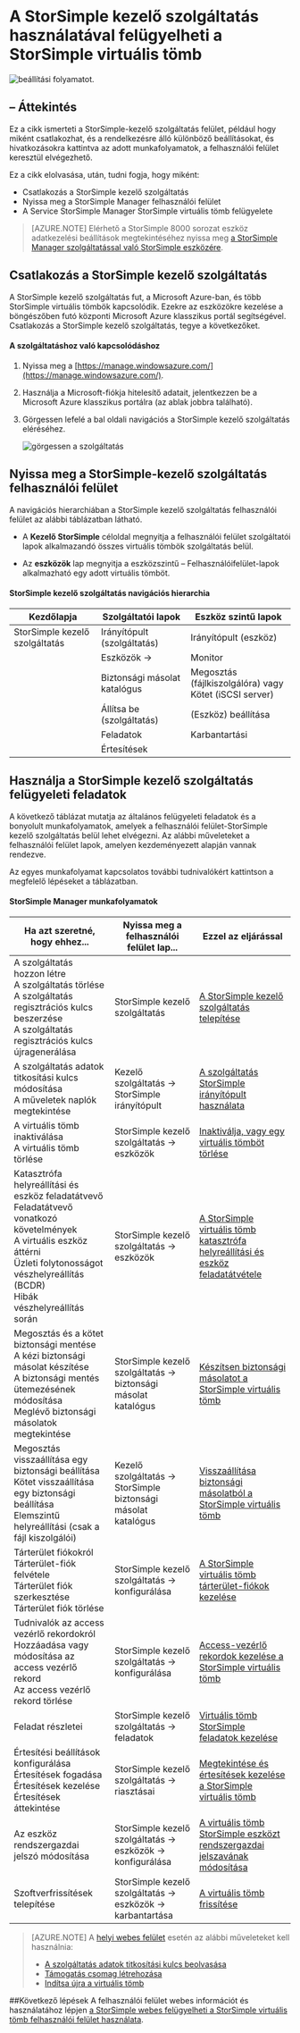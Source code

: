<properties 
   pageTitle="StorSimple Manager virtuális tömb felügyeleti |} Microsoft Azure"
   description="Megtudhatja, hogy miként kezelheti a StorSimple helyszíni virtuális tömb az Azure klasszikus portálon a StorSimple kezelő szolgáltatás használatával."
   services="storsimple"
   documentationCenter=""
   authors="alkohli"
   manager="carmonm"
   editor="" />
<tags 
   ms.service="storsimple"
   ms.devlang="na"
   ms.topic="article"
   ms.tgt_pltfrm="na"
   ms.workload="na"
   ms.date="10/11/2016"
   ms.author="alkohli" />

# <a name="use-the-storsimple-manager-service-to-administer-your-storsimple-virtual-array"></a>A StorSimple kezelő szolgáltatás használatával felügyelheti a StorSimple virtuális tömb

![beállítási folyamatot.](./media/storsimple-ova-manager-service-administration/manage4.png)

## <a name="overview"></a>– Áttekintés

Ez a cikk ismerteti a StorSimple-kezelő szolgáltatás felület, például hogy miként csatlakozhat, és a rendelkezésre álló különböző beállításokat, és hivatkozásokra kattintva az adott munkafolyamatok, a felhasználói felület keresztül elvégezhető. 

Ez a cikk elolvasása, után, tudni fogja, hogy miként:

- Csatlakozás a StorSimple kezelő szolgáltatás
- Nyissa meg a StorSimple Manager felhasználói felület
- A Service StorSimple Manager StorSimple virtuális tömb felügyelete

> [AZURE.NOTE] Elérhető a StorSimple 8000 sorozat eszköz adatkezelési beállítások megtekintéséhez nyissa meg [a StorSimple Manager szolgáltatással való StorSimple eszközére](storsimple-manager-service-administration.md).

## <a name="connect-to-the-storsimple-manager-service"></a>Csatlakozás a StorSimple kezelő szolgáltatás

A StorSimple kezelő szolgáltatás fut, a Microsoft Azure-ban, és több StorSimple virtuális tömbök kapcsolódik. Ezekre az eszközökre kezelése a böngészőben futó központi Microsoft Azure klasszikus portál segítségével. Csatlakozás a StorSimple kezelő szolgáltatás, tegye a következőket.

#### <a name="to-connect-to-the-service"></a>A szolgáltatáshoz való kapcsolódáshoz

1. Nyissa meg a [https://manage.windowsazure.com/](https://manage.windowsazure.com/).

2. Használja a Microsoft-fiókja hitelesítő adatait, jelentkezzen be a Microsoft Azure klasszikus portálra (az ablak jobbra található).

3. Görgessen lefelé a bal oldali navigációs a StorSimple kezelő szolgáltatás eléréséhez.

    ![görgessen a szolgáltatás](./media/storsimple-ova-manager-service-administration/admin-scroll.png)

## <a name="navigate-the-storsimple-manager-service-ui"></a>Nyissa meg a StorSimple-kezelő szolgáltatás felhasználói felület

A navigációs hierarchiában a StorSimple kezelő szolgáltatás felhasználói felület az alábbi táblázatban látható.

- A **Kezelő StorSimple** céloldal megnyitja a felhasználói felület szolgáltatói lapok alkalmazandó összes virtuális tömbök szolgáltatás belül.

- Az **eszközök** lap megnyitja a eszközszintű – Felhasználóifelület-lapok alkalmazható egy adott virtuális tömböt.

#### <a name="storsimple-manager-service-navigational-hierarchy"></a>StorSimple kezelő szolgáltatás navigációs hierarchia

|Kezdőlapja|Szolgáltatói lapok|Eszköz szintű lapok|
|---|---|---|
|StorSimple kezelő szolgáltatás|Irányítópult (szolgáltatás)|Irányítópult (eszköz)|
||Eszközök →|Monitor|
||Biztonsági másolat katalógus|Megosztás (fájlkiszolgálóra) vagy </br>Kötet (iSCSI server)|
||Állítsa be (szolgáltatás)|(Eszköz) beállítása|
||Feladatok|Karbantartási|
||Értesítések|

## <a name="use-the-storsimple-manager-service-to-perform-management-tasks"></a>Használja a StorSimple kezelő szolgáltatás felügyeleti feladatok

A következő táblázat mutatja az általános felügyeleti feladatok és a bonyolult munkafolyamatok, amelyek a felhasználói felület-StorSimple kezelő szolgáltatás belül lehet elvégezni. Az alábbi műveleteket a felhasználói felület lapok, amelyen kezdeményezett alapján vannak rendezve.

Az egyes munkafolyamat kapcsolatos további tudnivalókért kattintson a megfelelő lépéseket a táblázatban.

#### <a name="storsimple-manager-workflows"></a>StorSimple Manager munkafolyamatok

|Ha azt szeretné, hogy ehhez...|Nyissa meg a felhasználói felület lap...|Ezzel az eljárással|
|---|---|---|
|A szolgáltatás hozzon létre</br>A szolgáltatás törlése</br>A szolgáltatás regisztrációs kulcs beszerzése</br>A szolgáltatás regisztrációs kulcs újragenerálása|StorSimple kezelő szolgáltatás|[A StorSimple kezelő szolgáltatás telepítése](storsimple-ova-manage-service.md)|
|A szolgáltatás adatok titkosítási kulcs módosítása</br>A műveletek naplók megtekintése|Kezelő szolgáltatás → StorSimple irányítópult|[A szolgáltatás StorSimple irányítópult használata](storsimple-ova-service-dashboard.md)|
|A virtuális tömb inaktiválása</br>A virtuális tömb törlése|StorSimple kezelő szolgáltatás → eszközök|[Inaktiválja, vagy egy virtuális tömböt törlése](storsimple-ova-deactivate-and-delete-device.md)|
|Katasztrófa helyreállítási és eszköz feladatátvevő</br>Feladatátvevő vonatkozó követelmények</br>A virtuális eszköz áttérni</br>Üzleti folytonosságot vészhelyreállítás (BCDR)</br>Hibák vészhelyreállítás során|StorSimple kezelő szolgáltatás → eszközök|[A StorSimple virtuális tömb katasztrófa helyreállítási és eszköz feladatátvétele](storsimple-ova-failover-dr.md)|
|Megosztás és a kötet biztonsági mentése</br>A kézi biztonsági másolat készítése</br>A biztonsági mentés ütemezésének módosítása</br>Meglévő biztonsági másolatok megtekintése|StorSimple kezelő szolgáltatás → biztonsági másolat katalógus|[Készítsen biztonsági másolatot a StorSimple virtuális tömb](storsimple-ova-backup.md)|
|Megosztás visszaállítása egy biztonsági beállítása</br>Kötet visszaállítása egy biztonsági beállítása</br>Elemszintű helyreállítási (csak a fájl kiszolgálói)|Kezelő szolgáltatás → StorSimple biztonsági másolat katalógus|[Visszaállítása biztonsági másolatból a StorSimple virtuális tömb](storsimple-ova-restore.md)|
|Tárterület fiókokról</br>Tárterület-fiók felvétele</br>Tárterület fiók szerkesztése</br>Tárterület fiók törlése|StorSimple kezelő szolgáltatás → konfigurálása|[A StorSimple virtuális tömb tárterület-fiókok kezelése](storsimple-ova-manage-storage-accounts.md)|
|Tudnivalók az access vezérlő rekordokról</br>Hozzáadása vagy módosítása az access vezérlő rekord </br>Az access vezérlő rekord törlése|StorSimple kezelő szolgáltatás → konfigurálása|[Access-vezérlő rekordok kezelése a StorSimple virtuális tömb](storsimple-ova-manage-acrs.md)|
|Feladat részletei|StorSimple kezelő szolgáltatás → feladatok| [Virtuális tömb StorSimple feladatok kezelése](storsimple-ova-manage-jobs.md)|
|Értesítési beállítások konfigurálása</br>Értesítések fogadása</br>Értesítések kezelése</br>Értesítések áttekintése|StorSimple kezelő szolgáltatás → riasztásai|[Megtekintése és értesítések kezelése a StorSimple virtuális tömb](storsimple-ova-manage-alerts.md)|
|Az eszköz rendszergazdai jelszó módosítása|StorSimple kezelő szolgáltatás → eszközök → konfigurálása|[A virtuális tömb StorSimple eszközt rendszergazdai jelszavának módosítása](storsimple-ova-change-device-admin-password.md)|
|Szoftverfrissítések telepítése|StorSimple kezelő szolgáltatás → eszközök → karbantartása|[A virtuális tömb frissítése](storsimple-ova-install-update-01.md)|

>[AZURE.NOTE] A [helyi webes felület](storsimple-ova-web-ui-admin.md) esetén az alábbi műveleteket kell használnia:
>
>- [A szolgáltatás adatok titkosítási kulcs beolvasása](storsimple-ova-web-ui-admin.md#get-the-service-data-encryption-key)
>- [Támogatás csomag létrehozása](storsimple-ova-web-ui-admin.md#generate-a-log-package)
>- [Indítsa újra a virtuális tömb](storsimple-ova-web-ui-admin.md#shut-down-and-restart-your-device)

##<a name="next-steps"></a>Következő lépések
A felhasználói felület webes információt és használatához lépjen [a StorSimple webes felügyelheti a StorSimple virtuális tömb felhasználói felület használata](storsimple-ova-web-ui-admin.md).
